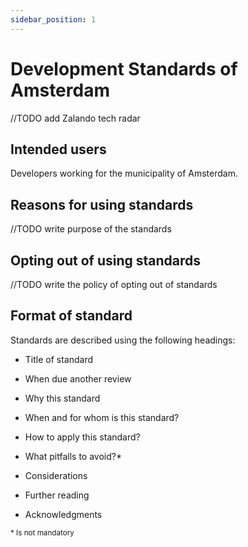 ```yaml
---
sidebar_position: 1
---
```

# Development Standards of Amsterdam

//TODO add Zalando tech radar 

## Intended users
Developers working for the municipality of Amsterdam. 

## Reasons for using standards
//TODO write purpose of the standards 
## Opting out of using standards
//TODO write the policy of opting out of standards
## Format of standard

Standards are described using the following headings:

- Title of standard 

- When due another review 

- Why this standard 

- When and for whom is this standard?  

- How to apply this standard? 

- What pitfalls to avoid?* 

- Considerations 

- Further reading 

- Acknowledgments 

 
<small>\* Is not mandatory</small> 